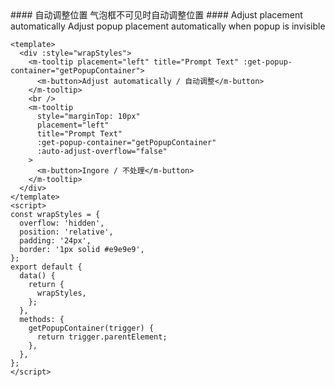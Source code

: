 <cn>
#### 自动调整位置
气泡框不可见时自动调整位置
</cn>

<us>
#### Adjust placement automatically
Adjust popup placement automatically when popup is invisible
</us>

```vue
<template>
  <div :style="wrapStyles">
    <m-tooltip placement="left" title="Prompt Text" :get-popup-container="getPopupContainer">
      <m-button>Adjust automatically / 自动调整</m-button>
    </m-tooltip>
    <br />
    <m-tooltip
      style="marginTop: 10px"
      placement="left"
      title="Prompt Text"
      :get-popup-container="getPopupContainer"
      :auto-adjust-overflow="false"
    >
      <m-button>Ingore / 不处理</m-button>
    </m-tooltip>
  </div>
</template>
<script>
const wrapStyles = {
  overflow: 'hidden',
  position: 'relative',
  padding: '24px',
  border: '1px solid #e9e9e9',
};
export default {
  data() {
    return {
      wrapStyles,
    };
  },
  methods: {
    getPopupContainer(trigger) {
      return trigger.parentElement;
    },
  },
};
</script>
```
